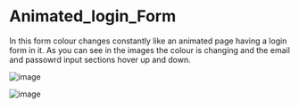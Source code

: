 # Animated_login_Form
In this form colour changes constantly like an animated page having a login form in it.
As you can see in the images the colour is changing and the email and passowrd input sections hover up and down.


![image](https://github.com/agmk1/Animated_login_Form/assets/97788724/630807a6-1b4a-4800-80c7-e9334223c47c)


![image](https://github.com/agmk1/Animated_login_Form/assets/97788724/24183e76-9893-42f9-b0e7-486ee7842c5f)



